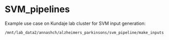 # SVM_pipelines

Example use case on Kundaje lab cluster for SVM input generation: 

```
/mnt/lab_data2/annashch/alzheimers_parkinsons/svm_pipeline/make_inputs
```
